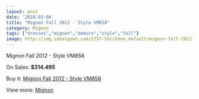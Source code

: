 ```yaml
---
layout: post
date: '2018-03-04'
title: "Mignon Fall 2012 - Style VM858"
category: Mignon
tags: ["dresses","mignon","demure","style","fall"]
image: http://img.idealgown.com/2757-thickbox_default/mignon-fall-2012-style-vm858.jpg
---
```

Mignon Fall 2012 - Style VM858

On Sales: **$314.495**
<a href="https://www.idealgown.com/en/mignon/1313-mignon-fall-2012-style-vm858.html"><amp-img layout="responsive" width="600" height="600" src="//img.idealgown.com/2757-thickbox_default/mignon-fall-2012-style-vm858.jpg" alt="Mignon Fall 2012 - Style VM858 0" /></a>
<a href="https://www.idealgown.com/en/mignon/1313-mignon-fall-2012-style-vm858.html"><amp-img layout="responsive" width="600" height="600" src="//img.idealgown.com/2759-thickbox_default/mignon-fall-2012-style-vm858.jpg" alt="Mignon Fall 2012 - Style VM858 1" /></a>
<a href="https://www.idealgown.com/en/mignon/1313-mignon-fall-2012-style-vm858.html"><amp-img layout="responsive" width="600" height="600" src="//img.idealgown.com/2758-thickbox_default/mignon-fall-2012-style-vm858.jpg" alt="Mignon Fall 2012 - Style VM858 2" /></a>

Buy it: [Mignon Fall 2012 - Style VM858](https://www.idealgown.com/en/mignon/1313-mignon-fall-2012-style-vm858.html "Mignon Fall 2012 - Style VM858")

View more: [Mignon](https://www.idealgown.com/en/17-mignon "Mignon")